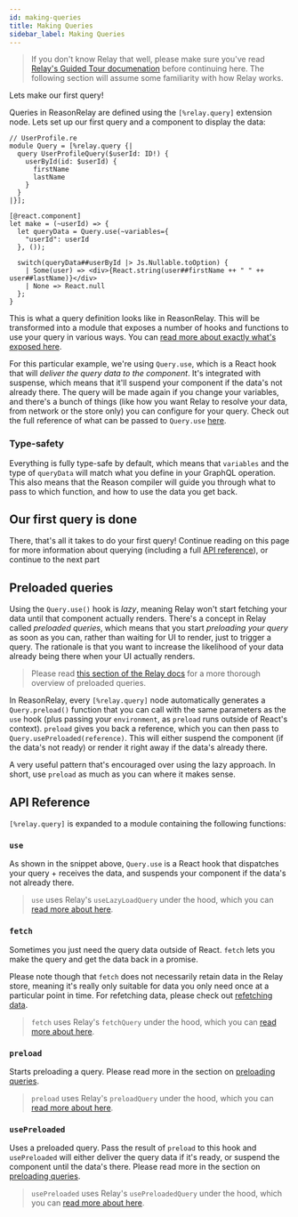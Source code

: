 ```yaml
---
id: making-queries
title: Making Queries
sidebar_label: Making Queries
---
```


> If you don't know Relay that well, please make sure you've read [Relay's Guided Tour documenation](https://relay.dev/docs/en/experimental/a-guided-tour-of-relay) before continuing here. The following section will assume some familiarity with how Relay works.

Lets make our first query!

Queries in ReasonRelay are defined using the `[%relay.query]` extension node. Lets set up our first query and a component to display the data:

```reason
// UserProfile.re
module Query = [%relay.query {|
  query UserProfileQuery($userId: ID!) {
    userById(id: $userId) {
      firstName
      lastName
    }
  }
|}];

[@react.component]
let make = (~userId) => {
  let queryData = Query.use(~variables={
    "userId": userId
  }, ());

  switch(queryData##userById |> Js.Nullable.toOption) {
    | Some(user) => <div>{React.string(user##firstName ++ " " ++ user##lastName)}</div>
    | None => React.null
  };
}
```

This is what a query definition looks like in ReasonRelay. This will be transformed into a module that exposes a number of hooks and functions to use your query in various ways. You can [read more about exactly what's exposed here](#api-reference).

For this particular example, we're using `Query.use`, which is a React hook that will _deliver the query data to the component_. It's integrated with suspense, which means that it'll suspend your component if the data's not already there. The query will be made again if you change your variables, and there's a bunch of things (like how you want Relay to resolve your data, from network or the store only) you can configure for your query. Check out the full reference of what can be passed to `Query.use` [here](#use).

### Type-safety

Everything is fully type-safe by default, which means that `variables` and the type of `queryData` will match what you define in your GraphQL operation. This also means that the Reason compiler will guide you through what to pass to which function, and how to use the data you get back.

## Our first query is done

There, that's all it takes to do your first query! Continue reading on this page for more information about querying (including a full [API reference](#api-reference)), or continue to the next part

## Preloaded queries

Using the `Query.use()` hook is _lazy_, meaning Relay won't start fetching your data until that component actually renders. There's a concept in Relay called _preloaded queries_, which means that you start _preloading your query_ as soon as you can, rather than waiting for UI to render, just to trigger a query. The rationale is that you want to increase the likelihood of your data already being there when your UI actually renders.

> Please read [this section of the Relay docs](https://relay.dev/docs/en/experimental/api-reference#usepreloadedquery) for a more thorough overview of preloaded queries.

In ReasonRelay, every `[%relay.query]` node automatically generates a `Query.preload()` function that you can call with the same parameters as the `use` hook (plus passing your `environment`, as `preload` runs outside of React's context). `preload` gives you back a reference, which you can then pass to `Query.usePreloaded(reference)`. This will either suspend the component (if the data's not ready) or render it right away if the data's already there.

A very useful pattern that's encouraged over using the lazy approach. In short, use `preload` as much as you can where it makes sense.

## API Reference

`[%relay.query]` is expanded to a module containing the following functions:

### `use`

As shown in the snippet above, `Query.use` is a React hook that dispatches your query + receives the data, and suspends your component if the data's not already there.

> `use` uses Relay's `useLazyLoadQuery` under the hood, which you can [read more about here](https://relay.dev/docs/en/experimental/api-reference#uselazyloadquery).

### `fetch`

Sometimes you just need the query data outside of React. `fetch` lets you make the query and get the data back in a promise.

Please note though that `fetch` does not necessarily retain data in the Relay store, meaning it's really only suitable for data you only need once at a particular point in time. For refetching data, please check out [refetching data](refetching-data).

> `fetch` uses Relay's `fetchQuery` under the hood, which you can [read more about here](https://relay.dev/docs/en/experimental/api-reference#fetchquery).

### `preload`

Starts preloading a query. Please read more in the section on [preloading queries](#preloaded-queries).

> `preload` uses Relay's `preloadQuery` under the hood, which you can [read more about here](https://relay.dev/docs/en/experimental/api-reference#preloadquery).

### `usePreloaded`

Uses a preloaded query. Pass the result of `preload` to this hook and `usePreloaded` will either deliver the query data if it's ready, or suspend the component until the data's there. Please read more in the section on [preloading queries](#preloaded-queries).

> `usePreloaded` uses Relay's `usePreloadedQuery` under the hood, which you can [read more about here](https://relay.dev/docs/en/experimental/api-reference#usepreloadedquery).
